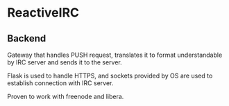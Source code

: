 # ReactiveIRC
## Backend

Gateway that handles PUSH request, translates it to format understandable by IRC server and sends it to the server.

Flask is used to handle HTTPS, and sockets provided by OS are used to establish connection with IRC server.

Proven to work with freenode and libera.
